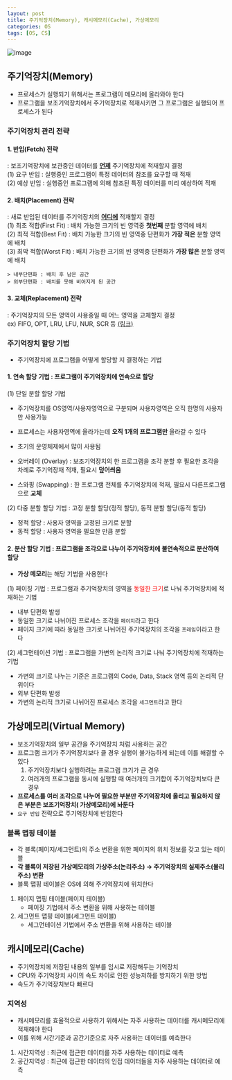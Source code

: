 ```yaml
---
layout: post
title: 주기억장치(Memory), 캐시메모리(Cache), 가상메모리
categories: OS
tags: [OS, CS]
---
```

![image](https://user-images.githubusercontent.com/48157259/143364687-2a78865d-22ff-4fb1-8d35-35569dad48cb.png)

## 주기억장치(Memory)
- 프로세스가 실행되기 위해서는 프로그램이 메모리에 올라와야 한다
- 프로그램을 보조기억장치에서 주기억장치로 적재시키면 그 프로그램은 실행되어 프로세스가 된다

### 주기억장치 관리 전략
#### 1. 반입(Fetch) 전략
: 보조기억장치에 보관중인 데이터를 **<u>언제</u>** 주기억장치에 적재할지 결정  
    (1) 요구 반입 : 실행중인 프로그램이 특정 데이터의 참조를 요구할 때 적재  
    (2) 예상 반입 : 실행중인 프로그램에 의해 참조된 특정 데이터를 미리 예상하여 적재

#### 2. 배치(Placement) 전략
: 새로 반입된 데이터를 주기억장치의 **<u>어디에</u>** 적재할지 결정  
    (1) 최초 적합(First Fit) : 배치 가능한 크기의 빈 영역중 **첫번째** 분할 영역에 배치  
    (2) 최적 적합(Best Fit) : 배치 가능한 크기의 빈 영역중 단편화가 **가장 적은** 분할 영역에 배치  
    (3) 최악 적합(Worst Fit) : 배치 가능한 크기의 빈 영역중 단편화가 **가장 많은** 분할 영역에 배치

    > 내부단편화 : 배치 후 남은 공간  
    > 외부단편화 : 배치를 못해 비어지게 된 공간

#### 3. 교체(Replacement) 전략
: 주기억장치의 모든 영역이 사용중일 때 어느 영역을 교체할지 결정  
ex) FIFO, OPT, LRU, LFU, NUR, SCR 등 [(링크)](https://europani.github.io/os/2021/04/02/005-page-replacement.html)



### 주기억장치 할당 기법
- 주기억장치에 프로그램을 어떻게 할당할 지 결정하는 기법

#### 1. 연속 할당 기법 : 프로그램이 주기억장치에 연속으로 할당

(1) 단일 분할 할당 기법
- 주기억장치를 OS영역/사용자영역으로 구분되며 사용자영역은 오직 한명의 사용자만 사용가능
- 프로세스는 사용자영역에 올라가는데 **오직 1개의 프로그램만** 올라갈 수 있다
- 초기의 운영체제에서 많이 사용됨
  
- 오버레이 (Overlay) : 보조기억장치의 한 프로그램을 조각 분할 후 필요한 조각을 차례로 주기억장재 적재, 필요시 **덮어씌움**
- 스와핑 (Swapping) : 한 프로그램 전체를 주기억장치에 적재, 필요시 다른프로그램으로 **교체**

(2) 다중 분할 할당 기법 : 고정 분할 할당(정적 할당), 동적 분할 할당(동적 할당)
- 정적 할당 : 사용자 영역을 고정된 크기로 분할
- 동적 할당 : 사용자 영역을 필요한 만큼 분할


#### 2. 분산 할당 기법 : 프로그램을 조각으로 나누어 주기억장치에 불연속적으로 분산하여 할당
- **가상 메모리**는 해당 기법을 사용힌다

(1) 페이징 기법 : 프로그램과 주기억장치의 영역을 <span style="color:red">동일한 크기</span>로 나눠 주기억장치에 적재하는 기법 
- 내부 단편화 발생
- 동일한 크기로 나뉘어진 프로세스 조각을 `페이지`라고 한다
- 페이지 크기에 따라 동일한 크기로 나뉘어진 주기억장치의 조각을 `프레임`이라고 한다

(2) 세그먼테이션 기법 : 프로그램을 가변의 논리적 크기로 나눠 주기억장치에 적재하는 기법
- 가변의 크기로 나누는 기준은 프로그램의 Code, Data, Stack 영역 등의 논리적 단위이다
- 외부 단편화 발생
- 가변의 논리적 크기로 나뉘어진 프로세스 조각을 `세그먼트`라고 한다

## 가상메모리(Virtual Memory)
- 보조기억장치의 일부 공간을 주기억장치 처럼 사용하는 공간
- 프로그램 크기가 주기억장치보다 클 경우 실행이 불가능하게 되는데 이를 해결할 수 있다
  1. 주기억장치보다 실행하려는 프로그램 크기가 큰 경우
  2. 여러개의 프로그램을 동시에 실행할 때 여러개의 크기합이 주기억장치보다 큰 경우
- **프로세스를 여러 조각으로 나누어 필요한 부분만 주기억장치에 올리고 필요하지 않은 부분은 보조기억장치( 가상메모리)에 놔둔다**
- `요구 반입` 전략으로 주기억장치에 반입한다

### 블록 맵핑 테이블
- 각 블록(페이지/세그먼트)의 주소 변환을 위한 페이지의 위치 정보를 갖고 있는 테이블
- **각 블록이 저장된 가상메모리의 가상주소(논리주소) → 주기억장치의 실제주소(물리주소) 변환**
- 블록 맵핑 테이블은 OS에 의해 주기억장치에 위치한다

1. 페이지 맵핑 테이블(페이지 테이블)
   - 페이징 기법에서 주소 변환을 위해 사용하는 테이블
2. 세그먼트 맵핑 테이블(세그먼트 테이블)
   - 세그먼테이션 기법에서 주소 변환을 위해 사용하는 테이블



## 캐시메모리(Cache)
- 주기억장치에 저장된 내용의 일부를 임시로 저장해두는 기억장치
- CPU와 주기억장치 사이의 속도 차이로 인한 성능저하를 방지하기 위한 방법
- 속도가 주기억장치보다 빠르다

### 지역성
- 캐시메모리를 효율적으로 사용하기 위해서는 자주 사용하는 데이터를 캐시메모리에 적재해야 한다
- 이를 위해 시간기준과 공간기준으로 자주 사용하는 데이터를 예측한다

1. 시간지역성 : 최근에 접근한 데이터를 자주 사용하는 데이터로 예측
2. 공간지역성 : 최근에 접근한 데이터의 인접 데이터들을 자주 사용하는 데이터로 예측
